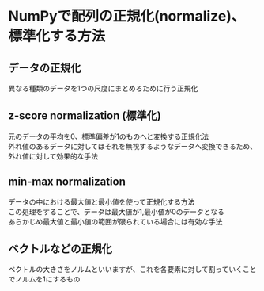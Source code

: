 # NumPyで配列の正規化(normalize)、標準化する方法

## データの正規化

異なる種類のデータを1つの尺度にまとめるために行う正規化

## z-score normalization (標準化)

元のデータの平均を0、標準偏差が1のものへと変換する正規化法  
外れ値のあるデータに対してはそれを無視するようなデータへ変換できるため、外れ値に対して効果的な手法

## min-max normalization

データの中における最大値と最小値を使って正規化する方法  
この処理をすることで、データは最大値が1,最小値が0のデータとなる  
あらかじめ最大値と最小値の範囲が限られている場合には有効な手法

## ベクトルなどの正規化

ベクトルの大きさをノルムといいますが、これを各要素に対して割っていくことでノルムを1にするもの